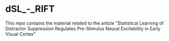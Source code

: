 # dSL_-_RIFT
This repo contains the material related to the article "Statistical Learning of Distractor Suppression Regulates Pre-Stimulus Neural Excitability in Early Visual Cortex"
